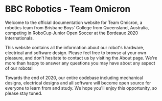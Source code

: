 # BBC Robotics - Team Omicron

Welcome to the official documentation website for Team Omicron, a robotics team from Brisbane Boys' College from Queensland, 
Australia, competing in RoboCup Junior Open Soccer at the Bordeaux 2020 Internationals.

This website contains all the information about our robot's hardware, electrical and software design. Please feel
free to browse at your own pleasure, and don't hesitate to contact us by visiting the About page. We're more than happy
to answer any questions you may have about any aspect of our robots!

Towards the end of 2020, our entire codebase including mechanical designs, electrical designs and all software
will become open source for everyone to learn from and study. We hope you'll enjoy this opportunity, so please stay
tuned.